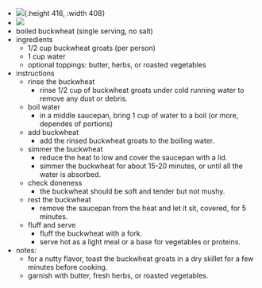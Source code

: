 - ![](https://peach-geographical-bat-397.mypinata.cloud/ipfs/bafkreih4av7pd7xxcswwskj6fqgf4u5t6rth7foga7baxvtbqhnma7snkm){:height 416, :width 408}
- ![](https://peach-geographical-bat-397.mypinata.cloud/ipfs/bafybeigzp7udsk7kccjtuaatwtcpeuepkc7ysnvvwiy5chsgbw2zgl5a2u)
- boiled buckwheat (single serving, no salt)
- ingredients
	- 1/2 cup buckwheat groats (per person)
	- 1 cup water
	- optional toppings: butter, herbs, or roasted vegetables
- instructions
	- rinse the buckwheat
		- rinse 1/2 cup of buckwheat groats under cold running water to remove any dust or debris.
	- boil water
		- in a middle saucepan, bring 1 cup of water to a boil (or more, dependes of portions)
	- add buckwheat
		- add the rinsed buckwheat groats to the boiling water.
	- simmer the buckwheat
		- reduce the heat to low and cover the saucepan with a lid.
		- simmer the buckwheat for about 15-20 minutes, or until all the water is absorbed.
	- check doneness
		- the buckwheat should be soft and tender but not mushy.
	- rest the buckwheat
		- remove the saucepan from the heat and let it sit, covered, for 5 minutes.
	- fluff and serve
		- fluff the buckwheat with a fork.
		- serve hot as a light meal or a base for vegetables or proteins.
- notes:
	- for a nutty flavor, toast the buckwheat groats in a dry skillet for a few minutes before cooking.
	- garnish with butter, fresh herbs, or roasted vegetables.